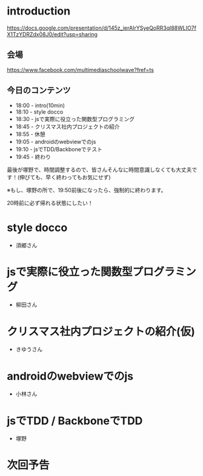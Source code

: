 # introduction

https://docs.google.com/presentation/d/145z_ierAIrYSyeQoRR3ql88WLIO7fX1TzYDRZdx08J0/edit?usp=sharing

## 会場

https://www.facebook.com/multimediaschoolwave?fref=ts

## 今日のコンテンツ

- 18:00 - intro(10min)
- 18:10 - style docco
- 18:30 - jsで実際に役立った関数型プログラミング
- 18:45 - クリスマス社内プロジェクトの紹介
- 18:55 - 休憩
- 19:05 - androidのwebviewでのjs
- 19:10 - jsでTDD/Backboneでテスト
- 19:45 - 終わり

最後が塚野で、時間調整するので、皆さんそんなに時間意識しなくても大丈夫です！(伸びても、早く終わってもお気にせず)

※もし、塚野の所で、19:50前後になったら、強制的に終わります。

20時前に必ず帰れる状態にしたい！


# style docco

- 須郷さん

# jsで実際に役立った関数型プログラミング

- 柳田さん

# クリスマス社内プロジェクトの紹介(仮)

- きゆうさん

# androidのwebviewでのjs

- 小林さん

# jsでTDD / BackboneでTDD

- 塚野



# 次回予告



